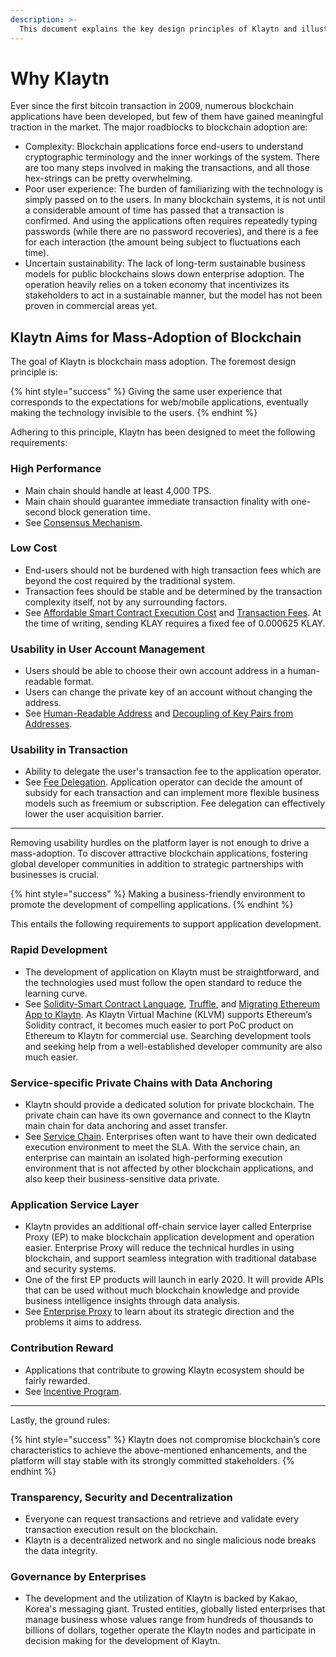 ```yaml
---
description: >-
  This document explains the key design principles of Klaytn and illustrates how Klaytn differentiates itself from others. 
---
```


# Why Klaytn <a id="why-klaytn"></a>

Ever since the first bitcoin transaction in 2009, numerous blockchain applications have been developed, but few of them have gained meaningful traction in the market. The major roadblocks to blockchain adoption are: 

- Complexity: Blockchain applications force end-users to understand cryptographic terminology and the inner workings of the system. There are too many steps involved in making the transactions, and all those hex-strings can be pretty overwhelming.
- Poor user experience: The burden of familiarizing with the technology is simply passed on to the users. In many blockchain systems, it is not until a considerable amount of time has passed that a transaction is confirmed. And using the applications often requires repeatedly typing passwords (while there are no password recoveries), and there is a fee for each interaction (the amount being subject to fluctuations each time). 
- Uncertain sustainability: The lack of long-term sustainable business models for public blockchains slows down enterprise adoption. The operation heavily relies on a token economy that incentivizes its stakeholders to act in a sustainable manner, but the model has not been proven in commercial areas yet.

## Klaytn Aims for Mass-Adoption of Blockchain <a id="klaytn-is-aiming-at-mass-adoption-of-blockchain"></a>

The goal of Klaytn is blockchain mass adoption. The foremost design principle is:

{% hint style="success" %}
Giving the same user experience that corresponds to the expectations for web/mobile applications, eventually making the technology invisible to the users.
{% endhint %}

Adhering to this principle, Klaytn has been designed to meet the following requirements:

### High Performance  <a id="high-performance"></a>

- Main chain should handle at least 4,000 TPS. 
- Main chain should guarantee immediate transaction finality with one-second block generation time.
- See [Consensus Mechanism].

### Low Cost  <a id="low-cost"></a>

- End-users should not be burdened with high transaction fees which are beyond the cost required by  the traditional system.
- Transaction fees should be stable and be determined by the transaction complexity itself, not by any surrounding factors.
- See [Affordable Smart Contract Execution Cost] and [Transaction Fees]. At the time of writing, sending KLAY requires a fixed fee of 0.000625 KLAY. 

### Usability in User Account Management <a id="usability-in-user-account-management"></a>

- Users should be able to choose their own account address in a human-readable format.
- Users can change the private key of an account without changing the address. 
- See [Human-Readable Address] and [Decoupling of Key Pairs from Addresses].

### Usability in Transaction <a id="usability-in-transaction"></a>

- Ability to delegate the user's transaction fee to the application operator. 
- See [Fee Delegation]. Application operator can decide the amount of subsidy for each transaction and can implement more flexible business models such as freemium or subscription. Fee delegation can effectively lower the user acquisition barrier. 

***

Removing usability hurdles on the platform layer is not enough to drive a mass-adoption. To discover attractive blockchain applications, fostering global developer communities in addition to strategic partnerships with businesses is crucial. 

{% hint style="success" %}
Making a business-friendly environment to promote the development of compelling applications.
{% endhint %}

This entails the following requirements to support application development. 

### Rapid Development <a id="rapid-development"></a>

- The development of application on Klaytn must be straightforward, and the technologies used must follow the open standard to reduce the learning curve.
- See [Solidity-Smart Contract Language], [Truffle], and [Migrating Ethereum App to Klaytn]. As Klaytn Virtual Machine (KLVM) supports Ethereum’s Solidity contract, it becomes much easier to port PoC product on Ethereum to Klaytn for commercial use. Searching development tools and seeking help from a well-established developer community are also much easier. 

### Service-specific Private Chains with Data Anchoring <a id="service-specific-private-chains-with-data-anchoring"></a>

- Klaytn should provide a dedicated solution for private blockchain. The private chain can have its own governance and connect to the Klaytn main chain for data anchoring and asset transfer. 
- See [Service Chain]. Enterprises often want to have their own dedicated execution environment to meet the SLA. With the service chain, an enterprise can maintain an isolated high-performing execution environment that is not affected by other blockchain applications, and also keep their business-sensitive data private. 

### Application Service Layer <a id="application-service-layer"></a>

- Klaytn provides an additional off-chain service layer called Enterprise Proxy (EP) to make blockchain application development and operation easier. Enterprise Proxy will reduce the technical hurdles in using blockchain, and support seamless integration with traditional database and security systems. 
- One of the first EP products will launch in early 2020. It will provide APIs that can be used without much blockchain knowledge and provide business intelligence insights through data analysis. 
- See [Enterprise Proxy] to learn about its strategic direction and the problems it aims to address. 

### Contribution Reward <a id="contribution-reward"></a>

- Applications that contribute to growing Klaytn ecosystem should be fairly rewarded.
- See [Incentive Program]. 

***

Lastly, the ground rules: 

{% hint style="success" %}
Klaytn does not compromise blockchain’s core characteristics to achieve the above-mentioned enhancements, and the platform will stay stable with its strongly committed stakeholders.
{% endhint %}

### Transparency, Security and Decentralization <a id="transparency-security-and-decentralization"></a>

- Everyone can request transactions and retrieve and validate every transaction execution result on the blockchain.
- Klaytn is a decentralized network and no single malicious node breaks the data integrity.

### Governance by Enterprises <a id="governance-by-enterprises"></a>

- The development and the utilization of Klaytn is backed by Kakao, Korea's messaging giant. Trusted entities, globally listed enterprises that manage business whose values range from hundreds of thousands to billions of dollars, together operate the Klaytn nodes and participate in decision making for the development of Klaytn. 



[Decoupling of Key Pairs from Addresses]: design/accounts.md#decoupling-key-pairs-from-addresses
[Multiple Key Pairs and Role-Based Keys]: design/accounts.md#multiple-key-pairs-and-role-based-keys
[Human-Readable Address]: design/accounts.md#human-readable-address-hra
[Consensus Mechanism]: design/consensus-mechanism.md
[Affordable Smart Contract Execution Cost]: design/computation/klaytn-smart-contract.md#affordable-smart-contract-execution-cost
[Transaction Fees]: design/transaction-fees.md
[Fee Delegation]: design/transactions/README.md#fee-delegation
[Service Chain]: scaling-solutions.md#service-chain
[Solidity-Smart Contract Language]: ../smart-contract/solidity-smart-contract-language.md
[Truffle]: ../toolkit/truffle.md
[Migrating Ethereum App to Klaytn]: ../bapp/tutorials/migrating-ethereum-app-to-klaytn.md
[Incentive Program]: design/token-economy.md#incentive-programs
[Enterprise Proxy]: enterprise-proxy.md

